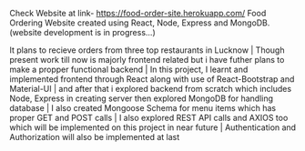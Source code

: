
Check Website at link- https://food-order-site.herokuapp.com/
Food Ordering Website created using React, Node, Express and MongoDB.
(website development is in progress...)

It plans to recieve orders from three top restaurants in Lucknow |
Though present work till now is majorly frontend related but i have futher plans to make a propper functional backend |
In this project, I learnt and implemented frontend through React along with use of React-Bootstrap and Material-UI |
and after that i explored backend from scratch which includes Node, Express in creating server then explored MongoDB for handling database |
I also created Mongoose Schema for menu items which has proper GET and POST calls |
I also explored REST API calls and AXIOS too which will be implemented on this project in near future |
Authentication and Authorization will also be implemented at last

